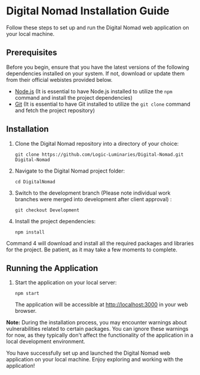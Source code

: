 # Digital Nomad Installation Guide

Follow these steps to set up and run the Digital Nomad web application on your local machine.

## Prerequisites

Before you begin, ensure that you have the latest versions of the following dependencies installed on your system. If not, download or update them from their official webistes provided below.

- [Node.js](https://nodejs.org/) (It is essential to have Node.js installed to utilize the `npm` command and install the project dependencies)
- [Git](https://git-scm.com/downloads) (It is essential to have Git installed to utilize the `git clone` command and fetch the project repository)

## Installation

1. Clone the Digital Nomad repository into a directory of your choice:

   ```
   git clone https://github.com/Logic-Luminaries/Digital-Nomad.git Digital-Nomad

   ```

2. Navigate to the Digital Nomad project folder:

   ```
   cd DigitalNomad
   ```

3. Switch to the development branch (Please note individual work branches were merged into development after client approval) :

   ```
   git checkout Development
   ```

4. Install the project dependencies:

   ```
   npm install
   ```

  Command 4 will download and install all the required packages and libraries for the project. Be patient, as it may take a few moments to complete.

## Running the Application

1. Start the application on your local server:

   ```
   npm start
   ```

   The application will be accessible at [http://localhost:3000](http://localhost:3000) in your web browser.

**Note:** During the installation process, you may encounter warnings about vulnerabilities related to certain packages. You can ignore these warnings for now, as they typically don't affect the functionality of the application in a local development environment.

You have successfully set up and launched the Digital Nomad web application on your local machine. Enjoy exploring and working with the application!
